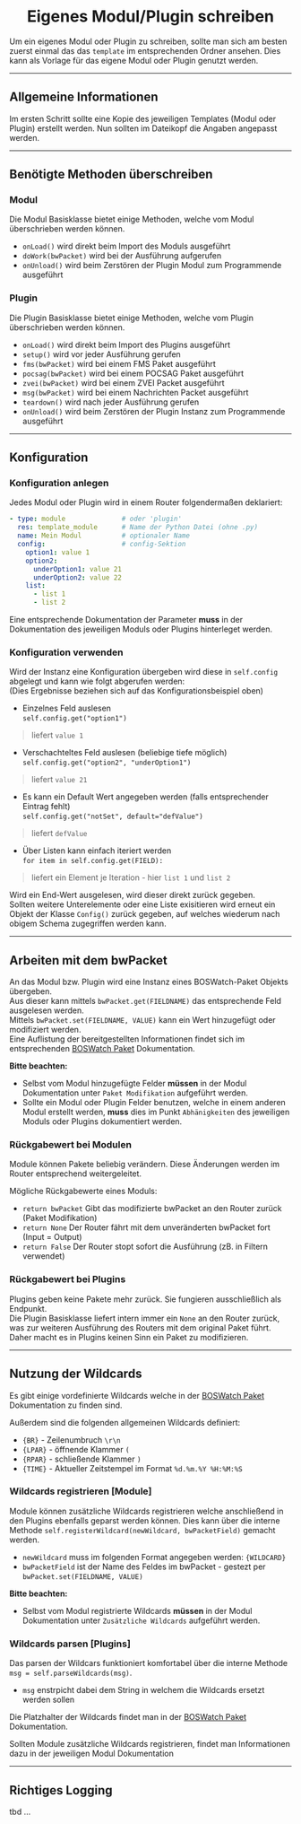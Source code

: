 # <center>Eigenes Modul/Plugin schreiben</center> 

Um ein eigenes Modul oder Plugin zu schreiben, sollte man sich am besten zuerst einmal das das `template` im entsprechenden Ordner ansehen. Dies kann als Vorlage für das eigene Modul oder Plugin genutzt werden.

---
## Allgemeine Informationen
Im ersten Schritt sollte eine Kopie des jeweiligen Templates (Modul oder Plugin) erstellt werden. Nun sollten im Dateikopf die Angaben angepasst werden.

---
## Benötigte Methoden überschreiben
### Modul
Die Modul Basisklasse bietet einige Methoden, welche vom Modul überschrieben werden können.

- `onLoad()` wird direkt beim Import des Moduls ausgeführt
- `doWork(bwPacket)` wird bei der Ausführung aufgerufen
- `onUnload()` wird beim Zerstören der Plugin Modul zum Programmende ausgeführt

### Plugin
Die Plugin Basisklasse bietet einige Methoden, welche vom Plugin überschrieben werden können.

- `onLoad()` wird direkt beim Import des Plugins ausgeführt
- `setup()` wird vor jeder Ausführung gerufen
- `fms(bwPacket)` wird bei einem FMS Paket ausgeführt
- `pocsag(bwPacket)` wird bei einem POCSAG Paket ausgeführt
- `zvei(bwPacket)` wird bei einem ZVEI Packet ausgeführt
- `msg(bwPacket)` wird bei einem Nachrichten Packet ausgeführt
- `teardown()` wird nach jeder Ausführung gerufen
- `onUnload()` wird beim Zerstören der Plugin Instanz zum Programmende ausgeführt

---
## Konfiguration
### Konfiguration anlegen
Jedes Modul oder Plugin wird in einem Router folgendermaßen deklariert:
```yaml
- type: module              # oder 'plugin'
  res: template_module      # Name der Python Datei (ohne .py)
  name: Mein Modul          # optionaler Name
  config:                   # config-Sektion
    option1: value 1
    option2:
      underOption1: value 21
      underOption2: value 22
    list:
      - list 1
      - list 2
```
Eine entsprechende Dokumentation der Parameter **muss** in der Dokumentation des jeweiligen Moduls oder Plugins hinterleget werden.

### Konfiguration verwenden
Wird der Instanz eine Konfiguration übergeben wird diese in `self.config` abgelegt und kann wie folgt abgerufen werden:  
(Dies Ergebnisse beziehen sich auf das Konfigurationsbeispiel oben)

- Einzelnes Feld auslesen  
`self.config.get("option1")`
> liefert `value 1`

- Verschachteltes Feld auslesen (beliebige tiefe möglich)  
`self.config.get("option2", "underOption1")`
> liefert `value 21`

- Es kann ein Default Wert angegeben werden (falls entsprechender Eintrag fehlt)  
`self.config.get("notSet", default="defValue")` 
> liefert `defValue`

 - Über Listen kann einfach iteriert werden  
`for item in self.config.get(FIELD):`
> liefert ein Element je Iteration - hier `list 1` und `list 2`

Wird ein End-Wert ausgelesen, wird dieser direkt zurück gegeben.  
Sollten weitere Unterelemente oder eine Liste exisitieren wird erneut ein Objekt der Klasse `Config()` zurück gegeben, auf welches wiederum nach obigem Schema zugegriffen werden kann.

---
## Arbeiten mit dem bwPacket
An das Modul bzw. Plugin wird eine Instanz eines BOSWatch-Paket Objekts übergeben.  
Aus dieser kann mittels `bwPacket.get(FIELDNAME)` das entsprechende Feld ausgelesen werden.  
Mittels `bwPacket.set(FIELDNAME, VALUE)` kann ein Wert hinzugefügt oder modifiziert werden.  
Eine Auflistung der bereitgestellten Informationen findet sich im entsprechenden [BOSWatch Paket](packet.md) Dokumentation.

**Bitte beachten:**

- Selbst vom Modul hinzugefügte Felder **müssen** in der Modul Dokumentation unter `Paket Modifikation` aufgeführt werden.
- Sollte ein Modul oder Plugin Felder benutzen, welche in einem anderen Modul erstellt werden, **muss** dies im Punkt `Abhänigkeiten` des jeweiligen Moduls oder Plugins dokumentiert werden.

### Rückgabewert bei Modulen
Module können Pakete beliebig verändern. Diese Änderungen werden im Router entsprechend weitergeleitet.

Mögliche Rückgabewerte eines Moduls:

- `return bwPacket` Gibt das modifizierte bwPacket an den Router zurück (Paket Modifikation)
- `return None` Der Router fährt mit dem unveränderten bwPacket fort (Input = Output)
- `return False` Der Router stopt sofort die Ausführung (zB. in Filtern verwendet)

### Rückgabewert bei Plugins
Plugins geben keine Pakete mehr zurück. Sie fungieren ausschließlich als Endpunkt.  
Die Plugin Basisklasse liefert intern immer ein `None` an den Router zurück,
was zur weiteren Ausführung des Routers mit dem original Paket führt. Daher macht es in Plugins keinen Sinn ein Paket zu modifizieren.
  
---
## Nutzung der Wildcards

Es gibt einige vordefinierte Wildcards welche in der [BOSWatch Paket](packet.md) Dokumentation zu finden sind.

Außerdem sind die folgenden allgemeinen Wildcards definiert:

- `{BR}` - Zeilenumbruch `\r\n`
- `{LPAR}` - öffnende Klammer `(`
- `{RPAR}` - schließende Klammer `)`
- `{TIME}` - Aktueller Zeitstempel im Format `%d.%m.%Y %H:%M:%S`

### Wildcards registrieren [Module]
Module können zusätzliche Wildcards registrieren welche anschließend in den Plugins ebenfalls geparst werden können.
Dies kann über die interne Methode `self.registerWildcard(newWildcard, bwPacketField)` gemacht werden.

- `newWildcard` muss im folgenden Format angegeben werden: `{WILDCARD}`
- `bwPacketField` ist der Name des Feldes im bwPacket - gestezt per `bwPacket.set(FIELDNAME, VALUE)`

**Bitte beachten:**

- Selbst vom Modul registrierte Wildcards **müssen** in der Modul Dokumentation unter `Zusätzliche Wildcards` aufgeführt werden.
 
### Wildcards parsen [Plugins]
Das parsen der Wildcars funktioniert komfortabel über die interne Methode `msg = self.parseWildcards(msg)`.

- `msg` enstrpicht dabei dem String in welchem die Wildcards ersetzt werden sollen

Die Platzhalter der Wildcards findet man in der [BOSWatch Paket](packet.md) Dokumentation.

Sollten Module zusätzliche Wildcards registrieren, findet man Informationen dazu in der jeweiligen Modul Dokumentation

---
## Richtiges Logging
 tbd ... 
 